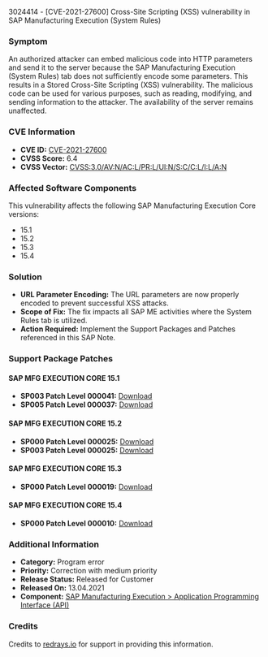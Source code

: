 3024414 - [CVE-2021-27600] Cross-Site Scripting (XSS) vulnerability in SAP Manufacturing Execution (System Rules)

### **Symptom**
An authorized attacker can embed malicious code into HTTP parameters and send it to the server because the SAP Manufacturing Execution (System Rules) tab does not sufficiently encode some parameters. This results in a Stored Cross-Site Scripting (XSS) vulnerability. The malicious code can be used for various purposes, such as reading, modifying, and sending information to the attacker. The availability of the server remains unaffected.

### **CVE Information**
- **CVE ID:** [CVE-2021-27600](https://cve.mitre.org/cgi-bin/cvename.cgi?name=CVE-2021-27600)
- **CVSS Score:** 6.4
- **CVSS Vector:** [CVSS:3.0/AV:N/AC:L/PR:L/UI:N/S:C/C:L/I:L/A:N](https://nvd.nist.gov/vuln-metrics/cvss/v3-calculator)

### **Affected Software Components**
This vulnerability affects the following SAP Manufacturing Execution Core versions:
- 15.1
- 15.2
- 15.3
- 15.4

### **Solution**
- **URL Parameter Encoding:** The URL parameters are now properly encoded to prevent successful XSS attacks.
- **Scope of Fix:** The fix impacts all SAP ME activities where the System Rules tab is utilized.
- **Action Required:** Implement the Support Packages and Patches referenced in this SAP Note.

### **Support Package Patches**
#### SAP MFG EXECUTION CORE 15.1
- **SP003 Patch Level 000041:** [Download](https://me.sap.com/sap/support/swdc/notes?cvnr=73554900100200002878&support_package=SP003&patch_level=000041)
- **SP005 Patch Level 000037:** [Download](https://me.sap.com/sap/support/swdc/notes?cvnr=73554900100200002878&support_package=SP005&patch_level=000037)

#### SAP MFG EXECUTION CORE 15.2
- **SP000 Patch Level 000025:** [Download](https://me.sap.com/sap/support/swdc/notes?cvnr=73554900100200007589&support_package=SP000&patch_level=000025)
- **SP003 Patch Level 000025:** [Download](https://me.sap.com/sap/support/swdc/notes?cvnr=73554900100200007589&support_package=SP003&patch_level=000025)

#### SAP MFG EXECUTION CORE 15.3
- **SP000 Patch Level 000019:** [Download](https://me.sap.com/sap/support/swdc/notes?cvnr=73554900100200010427&support_package=SP000&patch_level=000019)

#### SAP MFG EXECUTION CORE 15.4
- **SP000 Patch Level 000010:** [Download](https://me.sap.com/sap/support/swdc/notes?cvnr=73554900100200011954&support_package=SP000&patch_level=000010)

### **Additional Information**
- **Category:** Program error
- **Priority:** Correction with medium priority
- **Release Status:** Released for Customer
- **Released On:** 13.04.2021
- **Component:** [SAP Manufacturing Execution > Application Programming Interface (API)](https://me.sap.com/mynotes?tab=Search&sortBy=Relevance&filters=themk%25253Aeq~'MFG-ME-API*'%25252BreleaseStatus%25253Aeq~'CustomerRelease'%25252BsecurityPatchDay%25253Aeq~'NotRestricted'%25252BfuzzyThreshold%25253Aeq~'0.9'&flag=mynotes)

### **Credits**
Credits to [redrays.io](https://redrays.io) for support in providing this information.